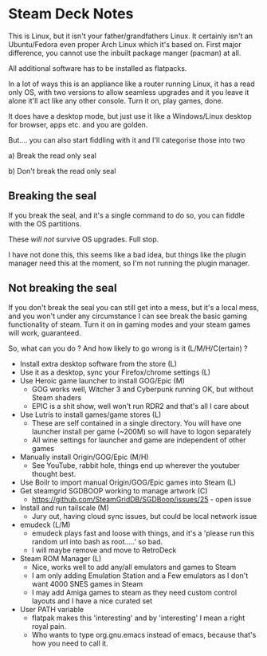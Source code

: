 Steam Deck Notes
================

This is Linux, but it isn't your father/grandfathers Linux. It certainly isn't an Ubuntu/Fedora even proper Arch Linux which it's based on. First major difference, you cannot use the inbuilt package manger (pacman) at all.

All additional software has to be installed as flatpacks.

In a lot of ways this is an appliance like a router running Linux, it has a read only OS, with two versions to allow seamless upgrades and it you leave it alone it'll act like any other console. Turn it on, play games, done.

It does have a desktop mode, but just use it like a Windows/Linux desktop for browser, apps etc. and you are golden.

But.... you can also start fiddling with it and I'll categorise those into two

a) Break the read only seal

b) Don't break the read only seal


Breaking the seal
-----------------

If you break the seal, and it's a single command to do so, you can fiddle with the OS partitions.

These _will not_ survive OS upgrades. Full stop.

I have not done this, this seems like a bad idea, but things like the plugin manager need this at the moment, so I'm not running the plugin manager.


Not breaking the seal
---------------------

If you don't break the seal you can still get into a mess, but it's a local mess, and you won't under any circumstance I can see break the basic gaming functionality of steam. Turn it on in gaming modes and your steam games will work, guaranteed.

So, what can you do ? And how likely to go wrong is it (L/M/H/C(ertain) ?

- Install extra desktop software from the store (L)
- Use it as a desktop, sync your Firefox/chrome settings (L)
- Use Heroic game launcher to install GOG/Epic (M)
  - GOG works well, Witcher 3 and Cyberpunk running OK, but without Steam shaders
  - EPIC is a shit show, well won't run RDR2 and that's all I care about
- Use Lutris to install games/game stores (L)
  - These are self contained in a single directory. You will have one launcher install per game (~200M) so will have to logon separately
  - All wine settings for launcher and game are independent of other games
- Manually install Origin/GOG/Epic (M/H)
  - See YouTube, rabbit hole, things end up wherever the youtuber thought best.
- Use Boilr to import manual Origin/GOG/Epic games into Steam (L)
- Get steamgrid SGDBOOP working to manage artwork (C)
  - https://github.com/SteamGridDB/SGDBoop/issues/25 - open issue
- Install and run tailscale (M)
  - Jury out, having cloud sync issues, but could be local network issue
- emudeck (L/M)
  - emudeck plays fast and loose with things, and it's a 'please run this random url into bash as root.....' so bad.
  - I will maybe remove and move to RetroDeck
- Steam ROM Manager (L)
  - Nice, works well to add any/all emulators and games to Steam
  - I am only adding Emulation Station and a Few emulators as I don't want 4000 SNES games in Steam
  - I may add Amiga games to steam as they need custom control layouts and I have a nice curated set
- User PATH variable
  - flatpak makes this 'interesting' and by 'interesting' I mean a right royal pain.
  - Who wants to type org.gnu.emacs instead of emacs, because that's how you need to call it. 
